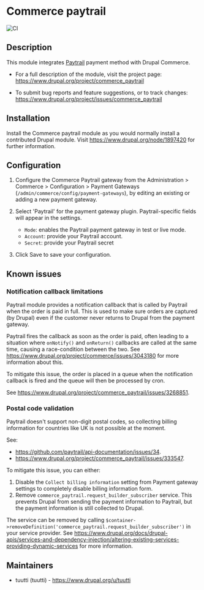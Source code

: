 # Commerce paytrail

![CI](https://github.com/tuutti/commerce_paytrail/workflows/CI/badge.svg)

## Description

This module integrates [Paytrail](https://www.paytrail.com/en) payment method with Drupal Commerce.

 * For a full description of the module, visit the project page:
   https://www.drupal.org/project/commerce_paytrail

 * To submit bug reports and feature suggestions, or to track changes:
   https://www.drupal.org/project/issues/commerce_paytrail

## Installation

Install the Commerce paytrail module as you would normally install a contributed
Drupal module. Visit https://www.drupal.org/node/1897420 for further
information.

## Configuration

1. Configure the Commerce Paytrail gateway from the Administration > Commerce >
   Configuration > Payment Gateways (`/admin/commerce/config/payment-gateways`),
   by editing an existing or adding a new payment gateway.
2. Select 'Paytrail' for the payment gateway plugin. Paytrail-specific fields
   will appear in the settings.

   * `Mode`: enables the Paytrail payment gateway in test or live mode.
   * `Account`: provide your Paytrail account.
   * `Secret`: provide your Paytrail secret
3. Click Save to save your configuration.

## Known issues

### Notification callback limitations
Paytrail module provides a notification callback that is called by Paytrail when the order is paid in full. This is used to make sure orders are captured (by Drupal) even if the customer never returns to Drupal from the payment gateway.

Paytrail fires the callback as soon as the order is paid, often leading to a situation where `onNotify()` and `onReturn()` callbacks are called at the same time, causing a race-condition between the two. See https://www.drupal.org/project/commerce/issues/3043180 for more information about this.

To mitigate this issue, the order is placed in a queue when the notification callback is fired and the queue will then be processed by cron.

See https://www.drupal.org/project/commerce_paytrail/issues/3268851.

### Postal code validation

Paytrail doesn't support non-digit postal codes, so collecting billing information for countries like UK is not possible at the moment.

See:
- https://github.com/paytrail/api-documentation/issues/34.
- https://www.drupal.org/project/commerce_paytrail/issues/333547.

To mitigate this issue, you can either:

1. Disable the `Collect billing information` setting from Payment gateway settings to completely disable billing information form.
2. Remove `commerce_paytrail.request_builder_subscriber` service. This prevents Drupal from sending the payment information to Paytrail, but the payment information is still collected to Drupal.

The service can be removed by calling `$container->removeDefinition('commerce_paytrail.request_builder_subscriber')` in your service provider. See https://www.drupal.org/docs/drupal-apis/services-and-dependency-injection/altering-existing-services-providing-dynamic-services for more information.

## Maintainers

* tuutti (tuutti) - https://www.drupal.org/u/tuutti

